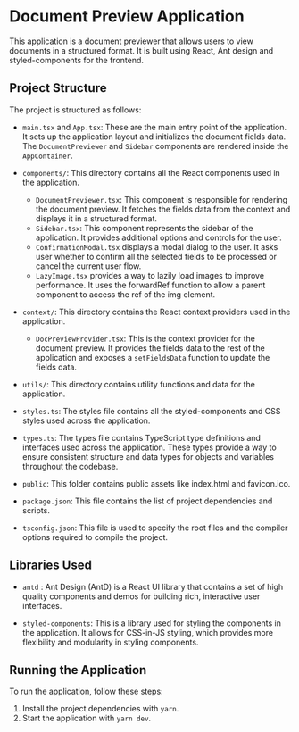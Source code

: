 # Document Preview Application

This application is a document previewer that allows users to view documents in a structured format. It is built using React, Ant design and styled-components for the frontend.

## Project Structure

The project is structured as follows:

- `main.tsx` and `App.tsx`: These are the main entry point of the application. It sets up the application layout and initializes the document fields data. The `DocumentPreviewer` and `Sidebar` components are rendered inside the `AppContainer`.

- `components/`: This directory contains all the React components used in the application.
  - `DocumentPreviewer.tsx`: This component is responsible for rendering the document preview. It fetches the fields data from the context and displays it in a structured format.
  - `Sidebar.tsx`: This component represents the sidebar of the application. It provides additional options and controls for the user.
  - `ConfirmationModal.tsx` displays a modal dialog to the user. It asks user whether to confirm all the selected fields to be processed or cancel the current user flow.
  - `LazyImage.tsx` provides a way to lazily load images to improve performance. It uses the forwardRef function to allow a parent component to access the ref of the img element.

- `context/`: This directory contains the React context providers used in the application.
  - `DocPreviewProvider.tsx`: This is the context provider for the document preview. It provides the fields data to the rest of the application and exposes a `setFieldsData` function to update the fields data.

- `utils/`: This directory contains utility functions and data for the application.

- `styles.ts`: The styles file contains all the styled-components and CSS styles used across the application.

- `types.ts`: The types file contains TypeScript type definitions and interfaces used across the application. These types provide a way to ensure consistent structure and data types for objects and variables throughout the codebase.

- `public`: This folder contains public assets like index.html and favicon.ico.

- `package.json`: This file contains the list of project dependencies and scripts.

- `tsconfig.json`: This file is used to specify the root files and the compiler options required to compile the project.
 
## Libraries Used

- `antd` : Ant Design (AntD) is a React UI library that contains a set of high quality components and demos for building rich, interactive user interfaces.

- `styled-components`: This is a library used for styling the components in the application. It allows for CSS-in-JS styling, which provides more flexibility and modularity in styling components.

## Running the Application

To run the application, follow these steps:

1. Install the project dependencies with `yarn`.
2. Start the application with `yarn dev`.
